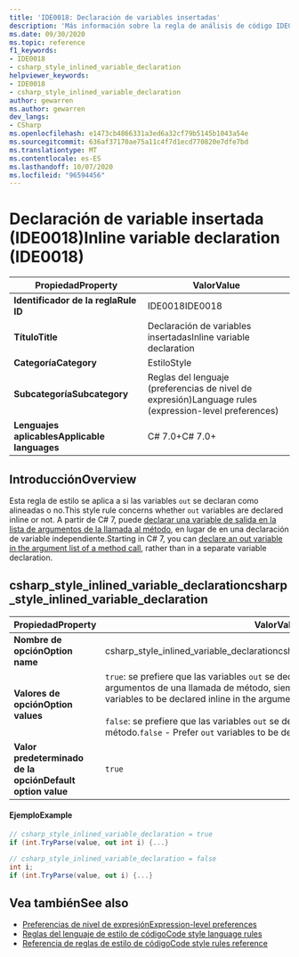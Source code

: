 ```yaml
---
title: 'IDE0018: Declaración de variables insertadas'
description: 'Más información sobre la regla de análisis de código IDE0018: Declaración de variables insertadas'
ms.date: 09/30/2020
ms.topic: reference
f1_keywords:
- IDE0018
- csharp_style_inlined_variable_declaration
helpviewer_keywords:
- IDE0018
- csharp_style_inlined_variable_declaration
author: gewarren
ms.author: gewarren
dev_langs:
- CSharp
ms.openlocfilehash: e1473cb4866331a3ed6a32cf79b5145b1043a54e
ms.sourcegitcommit: 636af37170ae75a11c4f7d1ecd770820e7dfe7bd
ms.translationtype: MT
ms.contentlocale: es-ES
ms.lasthandoff: 10/07/2020
ms.locfileid: "96594456"
---
```

# <a name="inline-variable-declaration-ide0018"></a><span data-ttu-id="26693-103">Declaración de variable insertada (IDE0018)</span><span class="sxs-lookup"><span data-stu-id="26693-103">Inline variable declaration (IDE0018)</span></span>

|<span data-ttu-id="26693-104">Propiedad</span><span class="sxs-lookup"><span data-stu-id="26693-104">Property</span></span>|<span data-ttu-id="26693-105">Valor</span><span class="sxs-lookup"><span data-stu-id="26693-105">Value</span></span>|
|-|-|
| <span data-ttu-id="26693-106">**Identificador de la regla**</span><span class="sxs-lookup"><span data-stu-id="26693-106">**Rule ID**</span></span> | <span data-ttu-id="26693-107">IDE0018</span><span class="sxs-lookup"><span data-stu-id="26693-107">IDE0018</span></span> |
| <span data-ttu-id="26693-108">**Título**</span><span class="sxs-lookup"><span data-stu-id="26693-108">**Title**</span></span> | <span data-ttu-id="26693-109">Declaración de variables insertadas</span><span class="sxs-lookup"><span data-stu-id="26693-109">Inline variable declaration</span></span> |
| <span data-ttu-id="26693-110">**Categoría**</span><span class="sxs-lookup"><span data-stu-id="26693-110">**Category**</span></span> | <span data-ttu-id="26693-111">Estilo</span><span class="sxs-lookup"><span data-stu-id="26693-111">Style</span></span> |
| <span data-ttu-id="26693-112">**Subcategoría**</span><span class="sxs-lookup"><span data-stu-id="26693-112">**Subcategory**</span></span> | <span data-ttu-id="26693-113">Reglas del lenguaje (preferencias de nivel de expresión)</span><span class="sxs-lookup"><span data-stu-id="26693-113">Language rules (expression-level preferences)</span></span> |
| <span data-ttu-id="26693-114">**Lenguajes aplicables**</span><span class="sxs-lookup"><span data-stu-id="26693-114">**Applicable languages**</span></span> | <span data-ttu-id="26693-115">C# 7.0+</span><span class="sxs-lookup"><span data-stu-id="26693-115">C# 7.0+</span></span> |

## <a name="overview"></a><span data-ttu-id="26693-116">Introducción</span><span class="sxs-lookup"><span data-stu-id="26693-116">Overview</span></span>

<span data-ttu-id="26693-117">Esta regla de estilo se aplica a si las variables `out` se declaran como alineadas o no.</span><span class="sxs-lookup"><span data-stu-id="26693-117">This style rule concerns whether `out` variables are declared inline or not.</span></span> <span data-ttu-id="26693-118">A partir de C# 7, puede [declarar una variable de salida en la lista de argumentos de la llamada al método](../../../csharp/language-reference/keywords/out-parameter-modifier.md#calling-a-method-with-an-out-argument), en lugar de en una declaración de variable independiente.</span><span class="sxs-lookup"><span data-stu-id="26693-118">Starting in C# 7, you can [declare an out variable in the argument list of a method call](../../../csharp/language-reference/keywords/out-parameter-modifier.md#calling-a-method-with-an-out-argument), rather than in a separate variable declaration.</span></span>

## <a name="csharp_style_inlined_variable_declaration"></a><span data-ttu-id="26693-119">csharp_style_inlined_variable_declaration</span><span class="sxs-lookup"><span data-stu-id="26693-119">csharp_style_inlined_variable_declaration</span></span>

|<span data-ttu-id="26693-120">Propiedad</span><span class="sxs-lookup"><span data-stu-id="26693-120">Property</span></span>|<span data-ttu-id="26693-121">Valor</span><span class="sxs-lookup"><span data-stu-id="26693-121">Value</span></span>|
|-|-|
| <span data-ttu-id="26693-122">**Nombre de opción**</span><span class="sxs-lookup"><span data-stu-id="26693-122">**Option name**</span></span> | <span data-ttu-id="26693-123">csharp_style_inlined_variable_declaration</span><span class="sxs-lookup"><span data-stu-id="26693-123">csharp_style_inlined_variable_declaration</span></span>
| <span data-ttu-id="26693-124">**Valores de opción**</span><span class="sxs-lookup"><span data-stu-id="26693-124">**Option values**</span></span> | <span data-ttu-id="26693-125">`true`: se prefiere que las variables `out` se declaren como alineadas en la lista de argumentos de una llamada de método, siempre que sea posible.</span><span class="sxs-lookup"><span data-stu-id="26693-125">`true` - Prefer `out` variables to be declared inline in the argument list of a method call when possible</span></span><br /><br /><span data-ttu-id="26693-126">`false`: se prefiere que las variables `out` se declaren antes de la llamada al método.</span><span class="sxs-lookup"><span data-stu-id="26693-126">`false` - Prefer `out` variables to be declared before the method call</span></span> |
| <span data-ttu-id="26693-127">**Valor predeterminado de la opción**</span><span class="sxs-lookup"><span data-stu-id="26693-127">**Default option value**</span></span> | `true` |

#### <a name="example"></a><span data-ttu-id="26693-128">Ejemplo</span><span class="sxs-lookup"><span data-stu-id="26693-128">Example</span></span>

```csharp
// csharp_style_inlined_variable_declaration = true
if (int.TryParse(value, out int i) {...}

// csharp_style_inlined_variable_declaration = false
int i;
if (int.TryParse(value, out i) {...}
```

## <a name="see-also"></a><span data-ttu-id="26693-129">Vea también</span><span class="sxs-lookup"><span data-stu-id="26693-129">See also</span></span>

- [<span data-ttu-id="26693-130">Preferencias de nivel de expresión</span><span class="sxs-lookup"><span data-stu-id="26693-130">Expression-level preferences</span></span>](expression-level-preferences.md)
- [<span data-ttu-id="26693-131">Reglas del lenguaje de estilo de código</span><span class="sxs-lookup"><span data-stu-id="26693-131">Code style language rules</span></span>](language-rules.md)
- [<span data-ttu-id="26693-132">Referencia de reglas de estilo de código</span><span class="sxs-lookup"><span data-stu-id="26693-132">Code style rules reference</span></span>](index.md)
